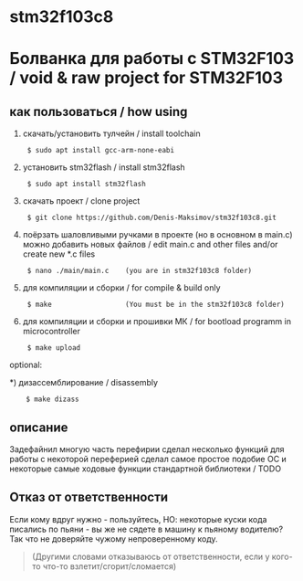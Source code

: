 # stm32f103c8

Болванка для работы с STM32F103 / void & raw project for STM32F103
==================================================================

как пользоваться / how using
----------------------------

1) скачать/установить тулчейн / install toolchain

        $ sudo apt install gcc-arm-none-eabi

2) установить stm32flash / install stm32flash

        $ sudo apt install stm32flash

3) скачать проект / clone project

        $ git clone https://github.com/Denis-Maksimov/stm32f103c8.git

4) поёрзать шаловливыми ручками в проекте (но в основном в main.c) можно добавить новых файлов 
/ edit main.c and other files and/or create new *.c files

        $ nano ./main/main.c    (you are in stm32f103c8 folder)

5) для компиляции и сборки / for compile & build only

        $ make                  (You must be in the stm32f103c8 folder)

6) для компиляции и сборки и прошивки МК / for bootload programm in microcontroller

        $ make upload

optional:

*) дизассемблирование / disassembly

        $ make dizass

описание
--------
Задефайнил многую часть перефирии
сделал несколько функций для работы с некоторой переферией
сделал самое простое подобие ОС
и некоторые самые ходовые функции стандартной библиотеки
/ TODO


Отказ от ответственности
-------------------------
Если кому вдруг нужно - пользуйтесь, НО:
некоторые куски кода писались по пьяни - вы же не сядете в машину к пьяному водителю?
Так что не доверяйте чужому непроверенному коду.
>
> (Другими словами отказываюсь от ответственности, если у кого-то что-то взлетит/сгорит/сломается)
>
